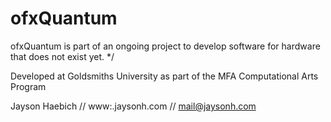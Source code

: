 # ofxQuantum

 ofxQuantum is part of an ongoing project to develop software for hardware that does not exist yet. */
 
 Developed at Goldsmiths University as part of the MFA Computational Arts Program

 Jayson Haebich // www&#58;.jaysonh.com	// mail@jaysonh.com		